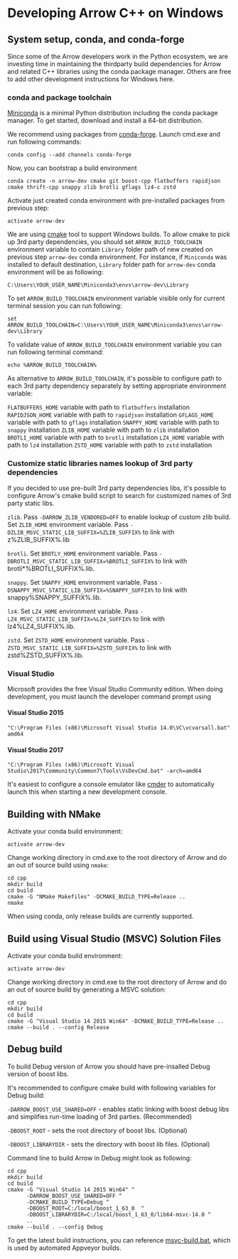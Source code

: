 <!---
  Licensed to the Apache Software Foundation (ASF) under one
  or more contributor license agreements.  See the NOTICE file
  distributed with this work for additional information
  regarding copyright ownership.  The ASF licenses this file
  to you under the Apache License, Version 2.0 (the
  "License"); you may not use this file except in compliance
  with the License.  You may obtain a copy of the License at

    http://www.apache.org/licenses/LICENSE-2.0

  Unless required by applicable law or agreed to in writing,
  software distributed under the License is distributed on an
  "AS IS" BASIS, WITHOUT WARRANTIES OR CONDITIONS OF ANY
  KIND, either express or implied.  See the License for the
  specific language governing permissions and limitations
  under the License.
-->

# Developing Arrow C++ on Windows

## System setup, conda, and conda-forge

Since some of the Arrow developers work in the Python ecosystem, we are
investing time in maintaining the thirdparty build dependencies for Arrow and
related C++ libraries using the conda package manager. Others are free to add
other development instructions for Windows here.

### conda and package toolchain

[Miniconda][1] is a minimal Python distribution including the conda package
manager. To get started, download and install a 64-bit distribution.

We recommend using packages from [conda-forge][2].
Launch cmd.exe and run following commands:

```shell
conda config --add channels conda-forge
```

Now, you can bootstrap a build environment

```shell
conda create -n arrow-dev cmake git boost-cpp flatbuffers rapidjson cmake thrift-cpp snappy zlib brotli gflags lz4-c zstd
```

Activate just created conda environment with pre-installed packages from
previous step:

```shell
activate arrow-dev
```

We are using [cmake][4] tool to support Windows builds.
To allow cmake to pick up 3rd party dependencies, you should set
`ARROW_BUILD_TOOLCHAIN` environment variable to contain `Library` folder
path of new created on previous step `arrow-dev` conda environment.
For instance, if `Miniconda` was installed to default destination, `Library`
folder path for `arrow-dev` conda environment will be as following:

```shell
C:\Users\YOUR_USER_NAME\Miniconda3\envs\arrow-dev\Library
```

To set `ARROW_BUILD_TOOLCHAIN` environment variable visible only for current terminal session you can run following:
```shell
set ARROW_BUILD_TOOLCHAIN=C:\Users\YOUR_USER_NAME\Miniconda3\envs\arrow-dev\Library
```

To validate value of `ARROW_BUILD_TOOLCHAIN` environment variable you can run following terminal command:
```shell
echo %ARROW_BUILD_TOOLCHAIN%
```

As alternative to `ARROW_BUILD_TOOLCHAIN`, it's possible to configure path
to each 3rd party dependency separately by setting appropriate environment
variable:

`FLATBUFFERS_HOME` variable with path to `flatbuffers` installation
`RAPIDJSON_HOME` variable with path to `rapidjson` installation
`GFLAGS_HOME` variable with path to `gflags` installation
`SNAPPY_HOME` variable with path to `snappy` installation
`ZLIB_HOME` variable with path to `zlib` installation
`BROTLI_HOME` variable with path to `brotli` installation
`LZ4_HOME` variable with path to `lz4` installation
`ZSTD_HOME` variable with path to `zstd` installation

### Customize static libraries names lookup of 3rd party dependencies

If you decided to use pre-built 3rd party dependencies libs, it's possible to
configure Arrow's cmake build script to search for customized names of 3rd
party static libs.

`zlib`. Pass `-DARROW_ZLIB_VENDORED=OFF` to enable lookup of custom zlib
build. Set `ZLIB_HOME` environment variable. Pass
`-DZLIB_MSVC_STATIC_LIB_SUFFIX=%ZLIB_SUFFIX%` to link with z%ZLIB_SUFFIX%.lib

`brotli`. Set `BROTLY_HOME` environment variable. Pass
`-DBROTLI_MSVC_STATIC_LIB_SUFFIX=%BROTLI_SUFFIX%` to link with
brotli*%BROTLI_SUFFIX%.lib.

`snappy`. Set `SNAPPY_HOME` environment variable. Pass
`-DSNAPPY_MSVC_STATIC_LIB_SUFFIX=%SNAPPY_SUFFIX%` to link with
snappy%SNAPPY_SUFFIX%.lib.

`lz4`. Set `LZ4_HOME` environment variable. Pass
`-LZ4_MSVC_STATIC_LIB_SUFFIX=%LZ4_SUFFIX%` to link with
lz4%LZ4_SUFFIX%.lib.

`zstd`. Set `ZSTD_HOME` environment variable. Pass
`-ZSTD_MSVC_STATIC_LIB_SUFFIX=%ZSTD_SUFFIX%` to link with
zstd%ZSTD_SUFFIX%.lib.

### Visual Studio

Microsoft provides the free Visual Studio Community edition. When doing
development, you must launch the developer command prompt using

#### Visual Studio 2015

```"C:\Program Files (x86)\Microsoft Visual Studio 14.0\VC\vcvarsall.bat" amd64```

#### Visual Studio 2017

```"C:\Program Files (x86)\Microsoft Visual Studio\2017\Community\Common7\Tools\VsDevCmd.bat" -arch=amd64```

It's easiest to configure a console emulator like [cmder][3] to automatically
launch this when starting a new development console.

## Building with NMake

Activate your conda build environment:

```
activate arrow-dev
```

Change working directory in cmd.exe to the root directory of Arrow and
do an out of source build using `nmake`:

```
cd cpp
mkdir build
cd build
cmake -G "NMake Makefiles" -DCMAKE_BUILD_TYPE=Release ..
nmake
```

When using conda, only release builds are currently supported.

## Build using Visual Studio (MSVC) Solution Files

Activate your conda build environment:

```
activate arrow-dev
```

Change working directory in cmd.exe to the root directory of Arrow and
do an out of source build by generating a MSVC solution:

```
cd cpp
mkdir build
cd build
cmake -G "Visual Studio 14 2015 Win64" -DCMAKE_BUILD_TYPE=Release ..
cmake --build . --config Release
```

## Debug build

To build Debug version of Arrow you should have pre-insalled Debug version of
boost libs.

It's recommended to configure cmake build with following variables for Debug build:

`-DARROW_BOOST_USE_SHARED=OFF` - enables static linking with boost debug libs and
simplifies run-time loading of 3rd parties. (Recommended)

`-DBOOST_ROOT` - sets the root directory of boost libs. (Optional)

`-DBOOST_LIBRARYDIR` - sets the directory with boost lib files. (Optional)

Command line to build Arrow in Debug might look as following:

```
cd cpp
mkdir build
cd build
cmake -G "Visual Studio 14 2015 Win64" ^
      -DARROW_BOOST_USE_SHARED=OFF ^
      -DCMAKE_BUILD_TYPE=Debug ^
      -DBOOST_ROOT=C:/local/boost_1_63_0  ^
      -DBOOST_LIBRARYDIR=C:/local/boost_1_63_0/lib64-msvc-14.0 ^
      ..
cmake --build . --config Debug
```

To get the latest build instructions, you can reference [msvc-build.bat][5], which is used by automated Appveyor builds.


[1]: https://conda.io/miniconda.html
[2]: https://conda-forge.github.io/
[3]: http://cmder.net/
[4]: https://cmake.org/
[5]: https://github.com/apache/arrow/blob/master/ci/msvc-build.bat
